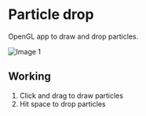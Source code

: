 # Particle drop

OpenGL app to draw and drop particles.

![Image 1](https://i.imgur.com/zC1Suup.gif)

## Working
1. Click and drag to draw particles
2. Hit space to drop particles
